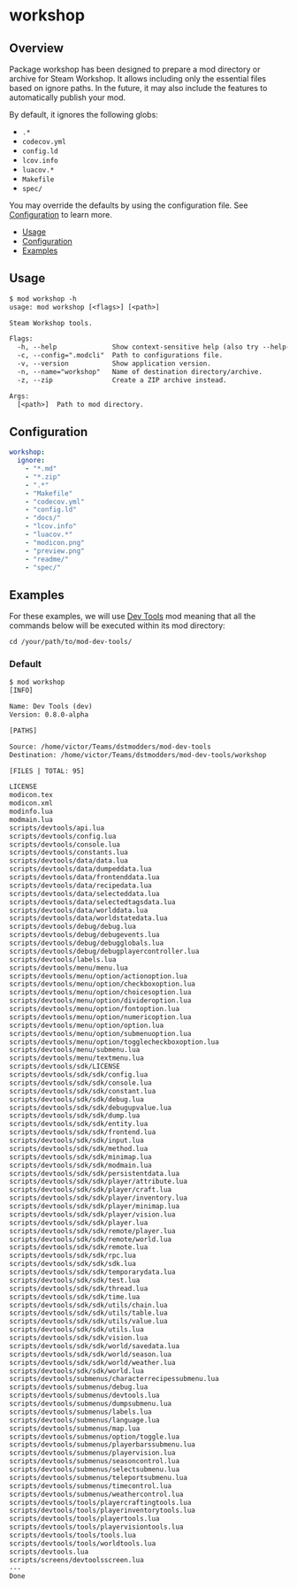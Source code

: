 # workshop

## Overview

Package workshop has been designed to prepare a mod directory or archive for
Steam Workshop. It allows including only the essential files based on ignore
paths. In the future, it may also include the features to automatically publish
your mod.

By default, it ignores the following globs:

- `.*`
- `codecov.yml`
- `config.ld`
- `lcov.info`
- `luacov.*`
- `Makefile`
- `spec/`

You may override the defaults by using the configuration file. See
[Configuration][] to learn more.

- [Usage](#usage)
- [Configuration][]
- [Examples](#examples)

## Usage

```txt
$ mod workshop -h
usage: mod workshop [<flags>] [<path>]

Steam Workshop tools.

Flags:
  -h, --help              Show context-sensitive help (also try --help-long and --help-man).
  -c, --config=".modcli"  Path to configurations file.
  -v, --version           Show application version.
  -n, --name="workshop"   Name of destination directory/archive.
  -z, --zip               Create a ZIP archive instead.

Args:
  [<path>]  Path to mod directory.
```

## Configuration

```yml
workshop:
  ignore:
    - "*.md"
    - "*.zip"
    - ".*"
    - "Makefile"
    - "codecov.yml"
    - "config.ld"
    - "docs/"
    - "lcov.info"
    - "luacov.*"
    - "modicon.png"
    - "preview.png"
    - "readme/"
    - "spec/"
```

## Examples

For these examples, we will use [Dev Tools][] mod meaning that all the commands
below will be executed within its mod directory:

```shell
cd /your/path/to/mod-dev-tools/
```

### Default

```txt
$ mod workshop
[INFO]

Name: Dev Tools (dev)
Version: 0.8.0-alpha

[PATHS]

Source: /home/victor/Teams/dstmodders/mod-dev-tools
Destination: /home/victor/Teams/dstmodders/mod-dev-tools/workshop

[FILES | TOTAL: 95]

LICENSE
modicon.tex
modicon.xml
modinfo.lua
modmain.lua
scripts/devtools/api.lua
scripts/devtools/config.lua
scripts/devtools/console.lua
scripts/devtools/constants.lua
scripts/devtools/data/data.lua
scripts/devtools/data/dumpeddata.lua
scripts/devtools/data/frontenddata.lua
scripts/devtools/data/recipedata.lua
scripts/devtools/data/selecteddata.lua
scripts/devtools/data/selectedtagsdata.lua
scripts/devtools/data/worlddata.lua
scripts/devtools/data/worldstatedata.lua
scripts/devtools/debug/debug.lua
scripts/devtools/debug/debugevents.lua
scripts/devtools/debug/debugglobals.lua
scripts/devtools/debug/debugplayercontroller.lua
scripts/devtools/labels.lua
scripts/devtools/menu/menu.lua
scripts/devtools/menu/option/actionoption.lua
scripts/devtools/menu/option/checkboxoption.lua
scripts/devtools/menu/option/choicesoption.lua
scripts/devtools/menu/option/divideroption.lua
scripts/devtools/menu/option/fontoption.lua
scripts/devtools/menu/option/numericoption.lua
scripts/devtools/menu/option/option.lua
scripts/devtools/menu/option/submenuoption.lua
scripts/devtools/menu/option/togglecheckboxoption.lua
scripts/devtools/menu/submenu.lua
scripts/devtools/menu/textmenu.lua
scripts/devtools/sdk/LICENSE
scripts/devtools/sdk/sdk/config.lua
scripts/devtools/sdk/sdk/console.lua
scripts/devtools/sdk/sdk/constant.lua
scripts/devtools/sdk/sdk/debug.lua
scripts/devtools/sdk/sdk/debugupvalue.lua
scripts/devtools/sdk/sdk/dump.lua
scripts/devtools/sdk/sdk/entity.lua
scripts/devtools/sdk/sdk/frontend.lua
scripts/devtools/sdk/sdk/input.lua
scripts/devtools/sdk/sdk/method.lua
scripts/devtools/sdk/sdk/minimap.lua
scripts/devtools/sdk/sdk/modmain.lua
scripts/devtools/sdk/sdk/persistentdata.lua
scripts/devtools/sdk/sdk/player/attribute.lua
scripts/devtools/sdk/sdk/player/craft.lua
scripts/devtools/sdk/sdk/player/inventory.lua
scripts/devtools/sdk/sdk/player/minimap.lua
scripts/devtools/sdk/sdk/player/vision.lua
scripts/devtools/sdk/sdk/player.lua
scripts/devtools/sdk/sdk/remote/player.lua
scripts/devtools/sdk/sdk/remote/world.lua
scripts/devtools/sdk/sdk/remote.lua
scripts/devtools/sdk/sdk/rpc.lua
scripts/devtools/sdk/sdk/sdk.lua
scripts/devtools/sdk/sdk/temporarydata.lua
scripts/devtools/sdk/sdk/test.lua
scripts/devtools/sdk/sdk/thread.lua
scripts/devtools/sdk/sdk/time.lua
scripts/devtools/sdk/sdk/utils/chain.lua
scripts/devtools/sdk/sdk/utils/table.lua
scripts/devtools/sdk/sdk/utils/value.lua
scripts/devtools/sdk/sdk/utils.lua
scripts/devtools/sdk/sdk/vision.lua
scripts/devtools/sdk/sdk/world/savedata.lua
scripts/devtools/sdk/sdk/world/season.lua
scripts/devtools/sdk/sdk/world/weather.lua
scripts/devtools/sdk/sdk/world.lua
scripts/devtools/submenus/characterrecipessubmenu.lua
scripts/devtools/submenus/debug.lua
scripts/devtools/submenus/devtools.lua
scripts/devtools/submenus/dumpsubmenu.lua
scripts/devtools/submenus/labels.lua
scripts/devtools/submenus/language.lua
scripts/devtools/submenus/map.lua
scripts/devtools/submenus/option/toggle.lua
scripts/devtools/submenus/playerbarssubmenu.lua
scripts/devtools/submenus/playervision.lua
scripts/devtools/submenus/seasoncontrol.lua
scripts/devtools/submenus/selectsubmenu.lua
scripts/devtools/submenus/teleportsubmenu.lua
scripts/devtools/submenus/timecontrol.lua
scripts/devtools/submenus/weathercontrol.lua
scripts/devtools/tools/playercraftingtools.lua
scripts/devtools/tools/playerinventorytools.lua
scripts/devtools/tools/playertools.lua
scripts/devtools/tools/playervisiontools.lua
scripts/devtools/tools/tools.lua
scripts/devtools/tools/worldtools.lua
scripts/devtools.lua
scripts/screens/devtoolsscreen.lua
---
Done
```

[configuration]: #configuration
[dev tools]: https://github.com/dstmodders/mod-dev-tools
